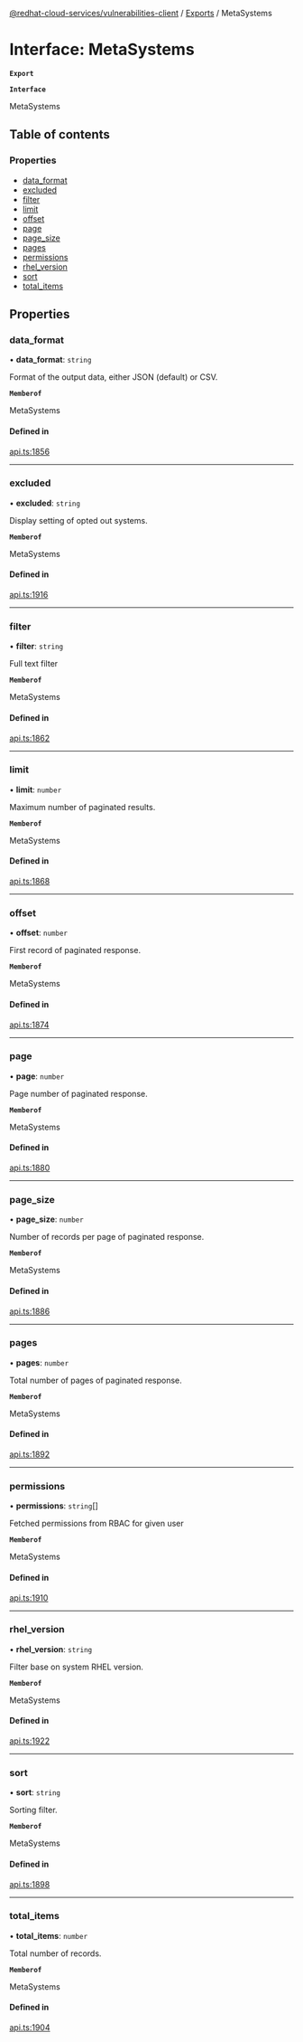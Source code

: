 [@redhat-cloud-services/vulnerabilities-client](../README.md) / [Exports](../modules.md) / MetaSystems

# Interface: MetaSystems

**`Export`**

**`Interface`**

MetaSystems

## Table of contents

### Properties

- [data\_format](MetaSystems.md#data_format)
- [excluded](MetaSystems.md#excluded)
- [filter](MetaSystems.md#filter)
- [limit](MetaSystems.md#limit)
- [offset](MetaSystems.md#offset)
- [page](MetaSystems.md#page)
- [page\_size](MetaSystems.md#page_size)
- [pages](MetaSystems.md#pages)
- [permissions](MetaSystems.md#permissions)
- [rhel\_version](MetaSystems.md#rhel_version)
- [sort](MetaSystems.md#sort)
- [total\_items](MetaSystems.md#total_items)

## Properties

### data\_format

• **data\_format**: `string`

Format of the output data, either JSON (default) or CSV.

**`Memberof`**

MetaSystems

#### Defined in

[api.ts:1856](https://github.com/RedHatInsights/javascript-clients/blob/master/packages/vulnerabilities/api.ts#L1856)

___

### excluded

• **excluded**: `string`

Display setting of opted out systems.

**`Memberof`**

MetaSystems

#### Defined in

[api.ts:1916](https://github.com/RedHatInsights/javascript-clients/blob/master/packages/vulnerabilities/api.ts#L1916)

___

### filter

• **filter**: `string`

Full text filter

**`Memberof`**

MetaSystems

#### Defined in

[api.ts:1862](https://github.com/RedHatInsights/javascript-clients/blob/master/packages/vulnerabilities/api.ts#L1862)

___

### limit

• **limit**: `number`

Maximum number of paginated results.

**`Memberof`**

MetaSystems

#### Defined in

[api.ts:1868](https://github.com/RedHatInsights/javascript-clients/blob/master/packages/vulnerabilities/api.ts#L1868)

___

### offset

• **offset**: `number`

First record of paginated response.

**`Memberof`**

MetaSystems

#### Defined in

[api.ts:1874](https://github.com/RedHatInsights/javascript-clients/blob/master/packages/vulnerabilities/api.ts#L1874)

___

### page

• **page**: `number`

Page number of paginated response.

**`Memberof`**

MetaSystems

#### Defined in

[api.ts:1880](https://github.com/RedHatInsights/javascript-clients/blob/master/packages/vulnerabilities/api.ts#L1880)

___

### page\_size

• **page\_size**: `number`

Number of records per page of paginated response.

**`Memberof`**

MetaSystems

#### Defined in

[api.ts:1886](https://github.com/RedHatInsights/javascript-clients/blob/master/packages/vulnerabilities/api.ts#L1886)

___

### pages

• **pages**: `number`

Total number of pages of paginated response.

**`Memberof`**

MetaSystems

#### Defined in

[api.ts:1892](https://github.com/RedHatInsights/javascript-clients/blob/master/packages/vulnerabilities/api.ts#L1892)

___

### permissions

• **permissions**: `string`[]

Fetched permissions from RBAC for given user

**`Memberof`**

MetaSystems

#### Defined in

[api.ts:1910](https://github.com/RedHatInsights/javascript-clients/blob/master/packages/vulnerabilities/api.ts#L1910)

___

### rhel\_version

• **rhel\_version**: `string`

Filter base on system RHEL version.

**`Memberof`**

MetaSystems

#### Defined in

[api.ts:1922](https://github.com/RedHatInsights/javascript-clients/blob/master/packages/vulnerabilities/api.ts#L1922)

___

### sort

• **sort**: `string`

Sorting filter.

**`Memberof`**

MetaSystems

#### Defined in

[api.ts:1898](https://github.com/RedHatInsights/javascript-clients/blob/master/packages/vulnerabilities/api.ts#L1898)

___

### total\_items

• **total\_items**: `number`

Total number of records.

**`Memberof`**

MetaSystems

#### Defined in

[api.ts:1904](https://github.com/RedHatInsights/javascript-clients/blob/master/packages/vulnerabilities/api.ts#L1904)

